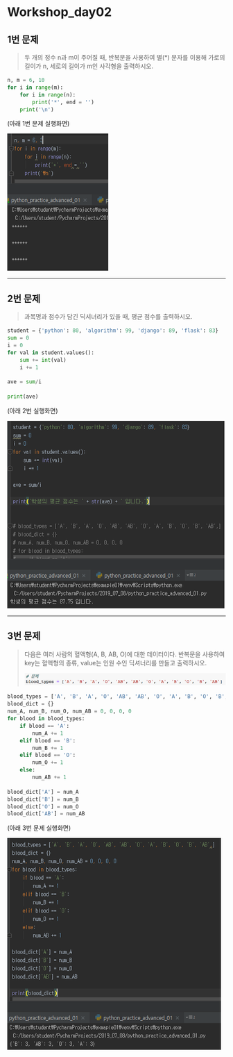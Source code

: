 # Workshop_day02



## 1번 문제

> 두 개의 정수 n과 m이 주어질 때, 반복문을 사용하여 별(*) 문자를 이용해
> 가로의 길이가 n, 세로의 길이가 m인 사각형을 출력하시오.

```python
n, m = 6, 10
for i in range(m):
    for i in range(n):
        print('*', end = '')
    print('\n')
```

(아래 1번 문제 실행화면)

![](img/workshop_01.png)



-------------------------------------------------------------



## 2번 문제

> 과목명과 점수가 담긴 딕셔너리가 있을 때, 평균 점수를 출력하시오.

```python
student = {'python': 80, 'algorithm': 99, 'django': 89, 'flask': 83}
sum = 0
i = 0
for val in student.values():
    sum += int(val)
    i += 1

ave = sum/i

print(ave)
```

(아래 2번 실행화면)

![](img/workshop_02.png)



-------------------------------------------------



## 3번 문제

> 다음은 여러 사람의 혈액형(A, B, AB, O)에 대한 데이터이다. 반복문을 사용하여 key는 혈액형의 종류, value는 인원 수인 딕셔너리를 만들고 출력하시오.
>
> ![](img/workshop_03_q.png)

```python
blood_types = ['A', 'B', 'A', 'O', 'AB', 'AB', 'O', 'A', 'B', 'O', 'B', 'AB',]
blood_dict = {}
num_A, num_B, num_O, num_AB = 0, 0, 0, 0
for blood in blood_types:
    if blood == 'A':
        num_A += 1
    elif blood == 'B':
        num_B += 1
    elif blood == 'O':
        num_O += 1
    else:
        num_AB += 1

blood_dict['A'] = num_A
blood_dict['B'] = num_B
blood_dict['O'] = num_O
blood_dict['AB'] = num_AB
```

(아래 3번 문제 실행화면)

![](img/workshop_03.png)

